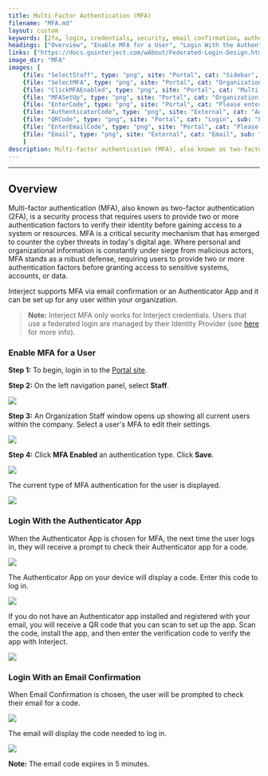 ```yaml
---
title: Multi-Factor Authentication (MFA)
filename: "MFA.md"
layout: custom
keywords: [2fa, login, credentials, security, email confirmation, authenticator app]
headings: ["Overview", "Enable MFA for a User", "Login With the Authenticator App", "Login With an Email Confirmation"]
links: ["https://docs.gointerject.com/wAbout/Federated-Login-Design.html", "https://portal.gointerject.com/login.html"]
image_dir: "MFA"
images: [
    {file: "SelectStaff", type: "png", site: "Portal", cat: "Sidebar", sub: "", report: "", ribbon: "", config: ""}, 
    {file: "SelectMFA", type: "png", site: "Portal", cat: "Organization Staff", sub: "", report: "", ribbon: "", config: ""}, 
    {file: "ClickMFAEnabled", type: "png", site: "Portal", cat: "Multi Factor Authentication", sub: "", report: "", ribbon: "", config: ""}, 
    {file: "MFASetUp", type: "png", site: "Portal", cat: "Organization Staff", sub: "", report: "", ribbon: "", config: ""}, 
    {file: "EnterCode", type: "png", site: "Portal", cat: "Please enter Authentication Code", sub: "", report: "", ribbon: "", config: ""}, 
    {file: "AuthenticatorCode", type: "png", site: "External", cat: "Authenticator", sub: "", report: "", ribbon: "", config: ""}, 
    {file: "QRCode", type: "png", site: "Portal", cat: "Login", sub: "Enable authenticator", report: "", ribbon: "", config: ""}, 
    {file: "EnterEmailCode", type: "png", site: "Portal", cat: "Please enter Authentication Code", sub: "", report: "", ribbon: "", config: ""}, 
    {file: "Email", type: "png", site: "External", cat: "Email", sub: "", report: "", ribbon: "", config: ""}
    ]
description: Multi-factor authentication (MFA), also known as two-factor authentication (2FA), is a security process that requires users to provide two or more authentication factors to verify their identity before gaining access to a system or resources.
---
```

* * *

## Overview

Multi-factor authentication (MFA), also known as two-factor authentication (2FA), is a security process that requires users to provide two or more authentication factors to verify their identity before gaining access to a system or resources. MFA is a critical security mechanism that has emerged to counter the cyber threats in today's digital age. Where personal and organizational information is constantly under siege from malicious actors, MFA stands as a robust defense, requiring users to provide two or more authentication factors before granting access to sensitive systems, accounts, or data.

Interject supports MFA via email confirmation or an Authenticator App and it can be set up for any user within your organization.

<blockquote class=highlight_note>
<b>Note:</b> Interject MFA only works for Interject credentials. Users that use a federated login are managed by their Identity Provider (see <a href="https://docs.gointerject.com/wAbout/Federated-Login-Design.html">here</a> for more info).
</blockquote>

### Enable MFA for a User

**Step 1:** To begin, login in to the [Portal site](https://portal.gointerject.com/login.html). 
<br>

**Step 2:** On the left navigation panel, select **Staff**.

![](/images/MFA/SelectStaff.png)
<br>

**Step 3:** An Organization Staff window opens up showing all current users within the company. Select a user's MFA to edit their settings.

![](/images/MFA/SelectMFA.png)
<br>

**Step 4:** Click **MFA Enabled** an authentication type. Click **Save**.

![](/images/MFA/ClickMFAEnabled.png)
<br>

The current type of MFA authentication for the user is displayed.

![](/images/MFA/MFASetUp.png)
<br>

### Login With the Authenticator App

When the Authenticator App is chosen for MFA, the next time the user logs in, they will receive a prompt to check their Authenticator app for a code.

![](/images/MFA/EnterCode.png)
<br>

The Authenticator App on your device will display a code. Enter this code to log in.

![](/images/MFA/AuthenticatorCode.png)
<br>

If you do not have an Authenticator app installed and registered with your email, you will receive a QR code that you can scan to set up the app. Scan the code, install the app, and then enter the verification code to verify the app with Interject.

![](/images/MFA/QRCode.png)
<br>

### Login With an Email Confirmation

When Email Confirmation is chosen, the user will be prompted to check their email for a code.

![](/images/MFA/EnterEmailCode.png)
<br>

The email will display the code needed to log in.

![](/images/MFA/Email.png)
<br>

**Note:** The email code expires in 5 minutes.
